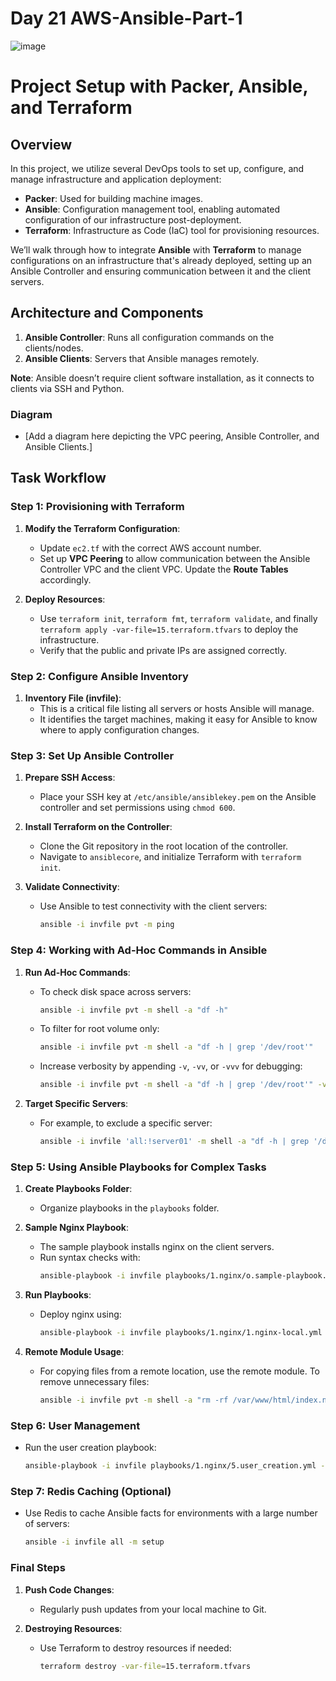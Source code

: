 # Day 21 AWS-Ansible-Part-1

![image](https://github.com/user-attachments/assets/5cec40df-0b9a-4757-8399-d2fbe42fb064)

# Project Setup with Packer, Ansible, and Terraform

## Overview

In this project, we utilize several DevOps tools to set up, configure, and manage infrastructure and application deployment:
- **Packer**: Used for building machine images.
- **Ansible**: Configuration management tool, enabling automated configuration of our infrastructure post-deployment.
- **Terraform**: Infrastructure as Code (IaC) tool for provisioning resources.

We’ll walk through how to integrate **Ansible** with **Terraform** to manage configurations on an infrastructure that's already deployed, setting up an Ansible Controller and ensuring communication between it and the client servers.

## Architecture and Components

1. **Ansible Controller**: Runs all configuration commands on the clients/nodes.
2. **Ansible Clients**: Servers that Ansible manages remotely.

**Note**: Ansible doesn’t require client software installation, as it connects to clients via SSH and Python.

### Diagram
- [Add a diagram here depicting the VPC peering, Ansible Controller, and Ansible Clients.]

## Task Workflow

### Step 1: Provisioning with Terraform

1. **Modify the Terraform Configuration**:
   - Update `ec2.tf` with the correct AWS account number.
   - Set up **VPC Peering** to allow communication between the Ansible Controller VPC and the client VPC. Update the **Route Tables** accordingly.

2. **Deploy Resources**:
   - Use `terraform init`, `terraform fmt`, `terraform validate`, and finally `terraform apply -var-file=15.terraform.tfvars` to deploy the infrastructure.
   - Verify that the public and private IPs are assigned correctly.

### Step 2: Configure Ansible Inventory

1. **Inventory File (invfile)**:
   - This is a critical file listing all servers or hosts Ansible will manage.
   - It identifies the target machines, making it easy for Ansible to know where to apply configuration changes.

### Step 3: Set Up Ansible Controller

1. **Prepare SSH Access**:
   - Place your SSH key at `/etc/ansible/ansiblekey.pem` on the Ansible controller and set permissions using `chmod 600`.
   
2. **Install Terraform on the Controller**:
   - Clone the Git repository in the root location of the controller.
   - Navigate to `ansiblecore`, and initialize Terraform with `terraform init`.

3. **Validate Connectivity**:
   - Use Ansible to test connectivity with the client servers:
     ```bash
     ansible -i invfile pvt -m ping
     ```

### Step 4: Working with Ad-Hoc Commands in Ansible

1. **Run Ad-Hoc Commands**:
   - To check disk space across servers:
     ```bash
     ansible -i invfile pvt -m shell -a "df -h"
     ```
   - To filter for root volume only:
     ```bash
     ansible -i invfile pvt -m shell -a "df -h | grep '/dev/root'"
     ```
   - Increase verbosity by appending `-v`, `-vv`, or `-vvv` for debugging:
     ```bash
     ansible -i invfile pvt -m shell -a "df -h | grep '/dev/root'" -vv
     ```

2. **Target Specific Servers**:
   - For example, to exclude a specific server:
     ```bash
     ansible -i invfile 'all:!server01' -m shell -a "df -h | grep '/dev/root'" -v
     ```

### Step 5: Using Ansible Playbooks for Complex Tasks

1. **Create Playbooks Folder**:
   - Organize playbooks in the `playbooks` folder.

2. **Sample Nginx Playbook**:
   - The sample playbook installs nginx on the client servers.
   - Run syntax checks with:
     ```bash
     ansible-playbook -i invfile playbooks/1.nginx/o.sample-playbook.yml --syntax-check
     ```

3. **Run Playbooks**:
   - Deploy nginx using:
     ```bash
     ansible-playbook -i invfile playbooks/1.nginx/1.nginx-local.yml -vvv
     ```

4. **Remote Module Usage**:
   - For copying files from a remote location, use the remote module. To remove unnecessary files:
     ```bash
     ansible -i invfile pvt -m shell -a "rm -rf /var/www/html/index.nginx-debian.html" --become
     ```

### Step 6: User Management

- Run the user creation playbook:
  ```bash
  ansible-playbook -i invfile playbooks/1.nginx/5.user_creation.yml -vv
  ```

### Step 7: Redis Caching (Optional)

- Use Redis to cache Ansible facts for environments with a large number of servers:
  ```bash
  ansible -i invfile all -m setup
  ```

### Final Steps

1. **Push Code Changes**:
   - Regularly push updates from your local machine to Git.

2. **Destroying Resources**:
   - Use Terraform to destroy resources if needed:
     ```bash
     terraform destroy -var-file=15.terraform.tfvars
     ```
